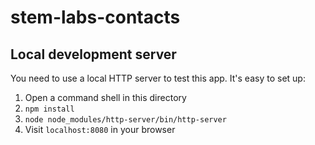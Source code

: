 # stem-labs-contacts

## Local development server

You need to use a local HTTP server to test this app. It's easy to set up:

 1. Open a command shell in this directory
 2. `npm install`
 3. `node node_modules/http-server/bin/http-server`
 4. Visit `localhost:8080` in your browser

